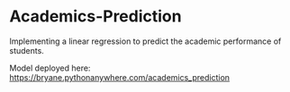 # Academics-Prediction
Implementing a linear regression to predict the academic performance of students.

Model deployed here: https://bryane.pythonanywhere.com/academics_prediction
